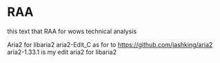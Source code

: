 # RAA
this text that RAA for wows technical analysis

Aria2 for libaria2
aria2-Edit_C as for to https://github.com/jashking/aria2
aria2-1.33.1 is my edit aria2 for libaria2
